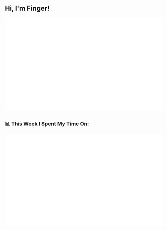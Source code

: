 <h2> Hi, I'm Finger!</h2>

<img align="right" src="https://raw.githubusercontent.com/spianmo/github-stats/master/generated/overview.svg#gh-light-mode-only">

<!-- <img align="right" height="160em" src="https://github-readme-stats-eight-theta.vercel.app/api/top-langs/?username=spianmo&layout=compact&langs_count=8&theme=algolia"/>	 -->
	
```go
package main

type Me struct {
	Name   string
	Job    string
	Code   string
	Skills string
}

func main() {
	me := &Me{
		Name:   "Finger",
		Job:    "Client-side Engineer",
		Code:   "Java, Kotlin, C#, Rust and C++ and Others",
		Skills: "Android, Security, Cross-platform client, NLP, CV, ASR ^o^",
	}
	_ = me
}
```


<h3>📊 This Week I Spent My Time On:</h3>
<img align='right' src="https://raw.githubusercontent.com/spianmo/github-stats/master/generated/languages.svg#gh-light-mode-only">

<!--START_SECTION:waka-->

```txt
Kotlin                         7 hrs 17 mins   █████████▓░░░░░░░░░░░░░░░   38.07 %
Python                         5 hrs 40 mins   ███████▒░░░░░░░░░░░░░░░░░   29.64 %
Java                           3 hrs 20 mins   ████▒░░░░░░░░░░░░░░░░░░░░   17.49 %
XML                            1 hr 15 mins    █▓░░░░░░░░░░░░░░░░░░░░░░░   06.58 %
Properties                     21 mins         ▒░░░░░░░░░░░░░░░░░░░░░░░░   01.87 %
```

<!--END_SECTION:waka-->
